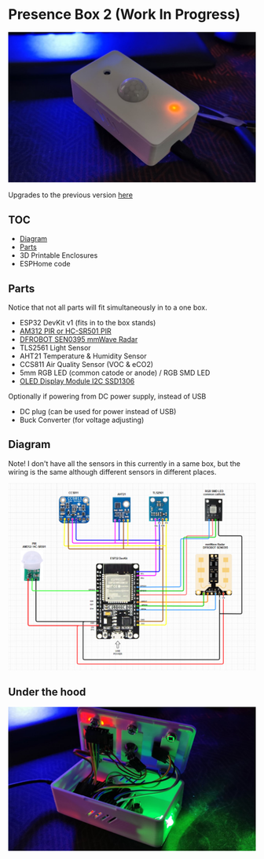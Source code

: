 # Presence Box 2 (Work In Progress)

![](presence-box.png)

Upgrades to the previous version [here](/esphome/presence)

## TOC
* [Diagram](#diagram)
* [Parts](#parts)
* 3D Printable Enclosures
* ESPHome code

## Parts

Notice that not all parts will fit simultaneously in to a one box.

* ESP32 DevKit v1 (fits in to the box stands)
* [AM312 PIR or HC-SR501 PIR](https://www.amazon.de/-/en/gp/product/B08LBDYPYD/ref=ppx_yo_dt_b_search_asin_title?ie=UTF8&psc=1)
* [DFROBOT SEN0395 mmWave Radar](https://www.mouser.fi/ProductDetail/426-SEN0395)
* TLS2561 Light Sensor
* AHT21 Temperature & Humidity Sensor
* CCS811 Air Quality Sensor (VOC & eCO2)
* 5mm RGB LED (common catode or anode) / RGB SMD LED
* [OLED Display Module I2C SSD1306](https://www.amazon.de/-/en/gp/product/B07BDFXFRK/ref=ppx_yo_dt_b_search_asin_title?ie=UTF8&th=1)

Optionally if powering from DC power supply, instead of USB

* DC plug (can be used for power instead of USB)
* Buck Converter (for voltage adjusting)

## Diagram

Note! I don't have all the sensors in this currently in a same box, but the wiring is the same although different sensors in different places.

![](presence-box-diagram.png)



## Under the hood


![](under-the-hood.jpg)
